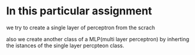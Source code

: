 # In this particular assignment 

we try to create a single layer of perceptron from the scrach

also we create another class of a MLP(multi layer perceptron) by inherting the istances of the single layer percpteon class.
